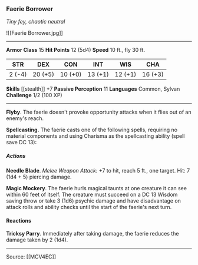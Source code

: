 ### Faerie Borrower
_Tiny fey, chaotic neutral_

![[Faerie Borrower.jpg]]




---

**Armor Class** 15
**Hit Points** 12 (5d4)
**Speed** 10 ft., fly 30 ft.

| STR     | DEX     | CON     | INT     | WIS     | CHA     |
|---------|---------|---------|---------|---------|---------|
| 2 (-4) | 20 (+5) | 10 (+0) | 13 (+1) | 12 (+1) | 16 (+3) |

**Skills** [[stealth]] +7
**Passive Perception** 11
**Languages** Common, Sylvan
**Challenge** 1/2 (100 XP)

---

**Flyby**. The faerie doesn't provoke opportunity attacks when it flies out of an enemy's reach.

**Spellcasting.** The faerie casts one of the following spells, requiring no material components and using Charisma as the spellcasting ability (spell save DC 13):

##### Actions
**Needle Blade**. _Melee Weapon Attack:_ +7 to hit, reach 5 ft., one target. Hit: 7 (1d4 + 5) piercing damage.

**Magic Mockery**. The faerie hurls magical taunts at one creature it can see within 60 feet of itself. The creature must succeed on a DC 13 Wisdom saving throw or take 3 (1d6) psychic damage and have disadvantage on attack rolls and ability checks until the start of the faerie's next turn.

#### Reactions
**Tricksy Parry**. Immediately after taking damage, the faerie reduces the damage taken by 2 (1d4).


---

Source: [[MCV4EC]]